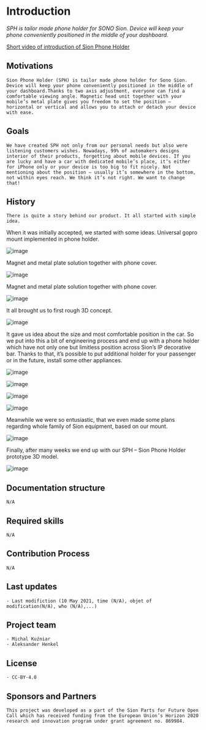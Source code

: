# Introduction

*SPH is tailor made phone holder for SONO Sion. Device will keep your phone conveniently positioned in the middle of your dashboard.*

[Short video of introduction of Sion Phone Holder](https://youtu.be/FvjbazPFRPQ)

## Motivations

```
Sion Phone Holder (SPH) is tailor made phone holder for Sono Sion. Device will keep your phone conveniently positioned in the middle of your dashboard.Thanks to two axis adjustment, everyone can find a comfortable viewing angle. Magnetic head unit together with your mobile’s metal plate gives you freedom to set the position – horizontal or vertical and allows you to attach or detach your device with ease. 
```

## Goals


```
We have created SPH not only from our personal needs but also were listening customers wishes. Nowadays, 99% of automakers designs interior of their products, forgetting about mobile devices. If you are lucky and have a car with dedicated mobile’s place, it’s either for iPhone only or your device is too big to fit nicely. Not mentioning about the position – usually it’s somewhere in the bottom, not within eyes reach. We think it’s not right. We want to change that!
```

## History

```
There is quite a story behind our product. It all started with simple idea.
```

When it was initially accepted, we started with some ideas.
Universal gopro mount implemented in phone holder.

![image](https://user-images.githubusercontent.com/59058909/122756904-4980bb00-d297-11eb-85dd-84d6af4b0070.png)

Magnet and metal plate solution together with phone cover.

![image](https://user-images.githubusercontent.com/59058909/122757615-1be84180-d298-11eb-8efb-2342f4ac1d86.png)

Magnet and metal plate solution together with phone cover.

![image](https://user-images.githubusercontent.com/59058909/122758136-bcd6fc80-d298-11eb-8d58-489f18fe5e89.png)

It all brought us to first rough 3D concept.

![image](https://user-images.githubusercontent.com/59058909/122758262-e09a4280-d298-11eb-8c18-deffc407ef3c.png)

It gave us idea about the size and most comfortable position in the car. So we put into this a bit of engineering process and end up with a phone holder which have not only one but limitless position across Sion’s IP decorative bar. Thanks to that, it’s possible to put additional holder for your passenger or in the future, install some other appliances.

![image](https://user-images.githubusercontent.com/59058909/122758403-0cb5c380-d299-11eb-9e4a-0672bc45260c.png)

![image](https://user-images.githubusercontent.com/59058909/122758422-117a7780-d299-11eb-9994-6170daa01fef.png)

![image](https://user-images.githubusercontent.com/59058909/122758593-44bd0680-d299-11eb-9def-47e40bde84f7.png)

![image](https://user-images.githubusercontent.com/59058909/122758644-569ea980-d299-11eb-9a8f-365199fe5c99.png)

Meanwhile we were so entusiastic, that we even made some plans regarding whole family of Sion equipment, based on our mount.

![image](https://user-images.githubusercontent.com/59058909/122758677-60281180-d299-11eb-90c5-2df3a5c23d15.png)

Finally, after many weeks we end up with our SPH – Sion Phone Holder prototype 3D model.

![image](https://user-images.githubusercontent.com/59058909/122758712-6918e300-d299-11eb-9ec0-d99c639aa6b7.png)

## Documentation structure

```
N/A
```

## Required skills


```
N/A  
```

## Contribution Process

```
N/A
```

## Last updates 


```
- Last modifiction (10 May 2021, time (N/A), objet of modification(N/A), who (N/A),...) 
```

## Project team


```
- Michal Kuźniar
- Aleksander Henkel

```

## License

```
- CC-BY-4.0
```

## Sponsors and Partners

```
This project was developed as a part of the Sion Parts for Future Open Call which has received funding from the European Union’s Horizon 2020 research and innovation program under grant agreement no. 869984.
```
